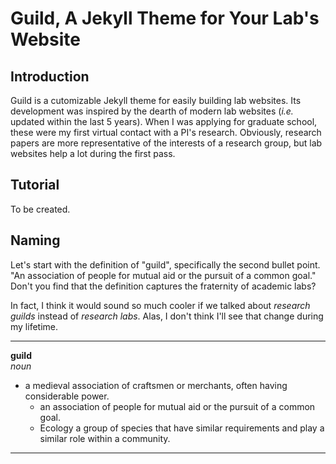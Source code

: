 # Guild, A Jekyll Theme for Your Lab's Website

## Introduction

Guild is a cutomizable Jekyll theme for easily building lab websites. Its development was inspired by the dearth of modern lab websites (_i.e._ updated within the last 5 years). When I was applying for graduate school, these were my first virtual contact with a PI's research. Obviously, research papers are more representative of the interests of a research group, but lab websites help a lot during the first pass. 

## Tutorial

To be created.

## Naming

Let's start with the definition of "guild", specifically the second bullet point. "An association of people for mutual aid or the pursuit of a common goal." Don't you find that the definition captures the fraternity of academic labs? 

In fact, I think it would sound so much cooler if we talked about _research guilds_ instead of _research labs_. Alas, I don't think I'll see that change during my lifetime. 

----

**guild**  
_noun_

* a medieval association of craftsmen or merchants, often having considerable power.
	* an association of people for mutual aid or the pursuit of a common goal.
	* Ecology a group of species that have similar requirements and play a similar role within a community.

----